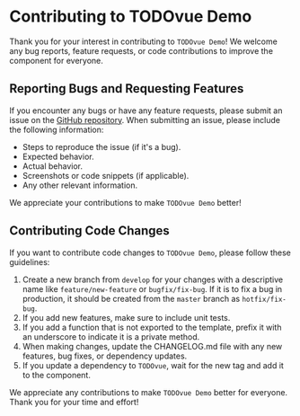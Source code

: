 # Contributing to TODOvue Demo
Thank you for your interest in contributing to `TODOvue Demo`! We welcome any bug reports, feature requests, or code contributions to improve the component for everyone.

## Reporting Bugs and Requesting Features
If you encounter any bugs or have any feature requests, please submit an issue on the [GitHub repository](https://github.com/TODOvue/todovue-demo/issues). When submitting an issue, please include the following information:
- Steps to reproduce the issue (if it's a bug).
- Expected behavior.
- Actual behavior.
- Screenshots or code snippets (if applicable).
- Any other relevant information.

We appreciate your contributions to make `TODOvue Demo` better!

## Contributing Code Changes
If you want to contribute code changes to `TODOvue Demo`, please follow these guidelines:
1. Create a new branch from `develop` for your changes with a descriptive name like `feature/new-feature` or `bugfix/fix-bug`. If it is to fix a bug in production, it should be created from the `master` branch as `hotfix/fix-bug`.
2. If you add new features, make sure to include unit tests.
3. If you add a function that is not exported to the template, prefix it with an underscore to indicate it is a private method.
4. When making changes, update the CHANGELOG.md file with any new features, bug fixes, or dependency updates.
5. If you update a dependency to `TODOvue`, wait for the new tag and add it to the component.

We appreciate any contributions to make `TODOvue Demo` better for everyone. Thank you for your time and effort!
